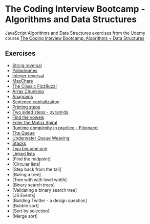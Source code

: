 # The Coding Interview Bootcamp - Algorithms and Data Structures

JavaScript Algorithms and Data Structures exercises from the Udemy course [The Coding Inteview Bootcamp: Algorithms + Data Structures](https://www.udemy.com/course/coding-interview-bootcamp-algorithms-and-data-structure/)

## Exercises

- [String reversal](https://github.com/narcisabadea/The-Coding-Interview-Bootcamp-Algorithms-Data-Structures/blob/main/1.String%20reversal)
- [Palindromes](https://github.com/narcisabadea/The-Coding-Interview-Bootcamp-Algorithms-Data-Structures/blob/main/2.Palindrome)
- [Integer reversal](https://github.com/narcisabadea/The-Coding-Interview-Bootcamp-Algorithms-Data-Structures/blob/main/3.Integer%20reversal)
- [MaxChars](https://github.com/narcisabadea/The-Coding-Interview-Bootcamp-Algorithms-Data-Structures/blob/main/maxchar)
- [The Classic FizzBuzz!](https://github.com/narcisabadea/The-Coding-Interview-Bootcamp-Algorithms-Data-Structures/blob/main/fizzbuzz)
- [Array Chunking](https://github.com/narcisabadea/The-Coding-Interview-Bootcamp-Algorithms-Data-Structures/blob/main/chunk)
- [Anagrams](https://github.com/narcisabadea/The-Coding-Interview-Bootcamp-Algorithms-Data-Structures/blob/main/anagrams)
- [Sentence capitalization](https://github.com/narcisabadea/The-Coding-Interview-Bootcamp-Algorithms-Data-Structures/blob/main/capitalize)
- [Printing steps](https://github.com/narcisabadea/The-Coding-Interview-Bootcamp-Algorithms-Data-Structures/blob/main/steps)
- [Two sided steps - pyramids](https://github.com/narcisabadea/The-Coding-Interview-Bootcamp-Algorithms-Data-Structures/blob/main/pyramid)
- [Find the vowels](https://github.com/narcisabadea/The-Coding-Interview-Bootcamp-Algorithms-Data-Structures/blob/main/vowels)
- [Enter the Matrix Spiral](https://github.com/narcisabadea/The-Coding-Interview-Bootcamp-Algorithms-Data-Structures/blob/main/matrix)
- [Runtime complexity in practice - Fibonacci](https://github.com/narcisabadea/The-Coding-Interview-Bootcamp-Algorithms-Data-Structures/blob/main/fib)
- [The Queue](https://github.com/narcisabadea/The-Coding-Interview-Bootcamp-Algorithms-Data-Structures/blob/main/queue)
- [Underwater Queue Weaving](https://github.com/narcisabadea/The-Coding-Interview-Bootcamp-Algorithms-Data-Structures/blob/main/weave)
- [Stacks](https://github.com/narcisabadea/The-Coding-Interview-Bootcamp-Algorithms-Data-Structures/blob/main/stack)
- [Two become one](https://github.com/narcisabadea/The-Coding-Interview-Bootcamp-Algorithms-Data-Structures/blob/main/qfroms)
- [Linked lists](https://github.com/narcisabadea/The-Coding-Interview-Bootcamp-Algorithms-Data-Structures/blob/main/linkedlist)
- [Find the midpoint]
- [Circular lists]
- [Step back from the tail]
- [Buling a tree]
- [Tree with with level width]
- [Binary search trees]
- [Validating a binary search tree]
- [JS Events]
- [Building Twitter - a design question]
- [Bubble sort]
- [Sort by selection]
- [Merge sort]
